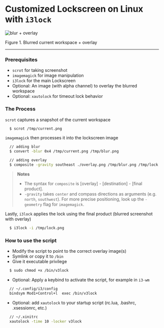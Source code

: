 # Customized Lockscreen on Linux with `i3lock`

![blur + overlay](http://i.imgur.com/PSOoCTZ.jpg)

Figure 1. Blurred current workspace + overlay

---
### Prerequisites
- `scrot` for taking screenshot
- `imagemagick` for image manipulation
- `i3lock` for the main Lockscreen
- Optional: An image (with alpha channel) to overlay the blurred workspace
- Optional: `xautolock` for timeout lock behavior

### The Process

`scrot` captures a snapshot of the current workspace
```bash
  $ scrot /tmp/current.png
```
`imagemagick` then processes it into the lockscreen image
```bash
  // adding blur
  $ convert -blur 0x4 /tmp/current.png /tmp/blur.png

  // adding overlay
  $ composite -gravity southeast ./overlay.png /tmp/blur.png /tmp/lock.png
```

> **Notes**
> - The syntax for `composite` is [overlay] - [destination] - [final product].
> - `-gravity` takes `center` and compass directions as arguments (e.g. `north`, `southwest`). For more precise positioning, look up the `-geometry` flag for `imagemagick`.

Lastly, `i3lock` applies the lock using the final product (blurred screenshot with overlay)

```bash
  $ i3lock -i /tmp/lock.png
```

### How to use the script
- Modify the script to point to the correct overlay image(s)
- Symlink or copy it to `/bin`
- Give it executable privilege
```bash
  $ sudo chmod +x /bin/v3lock
```
- Optional: Apply a keybind to activate the script, for example in `i3-wm`
```bash
  // ~/.config/i3/config
  bindsym Mod1+Control+l  exec /bin/v3lock
```
- Optional: add `xautolock` to your startup script (rc.lua, .bashrc, .xsessionrc, etc.)
```bash
  // ~/.xinitrc
  xautolock -time 10 -locker v3lock
```
